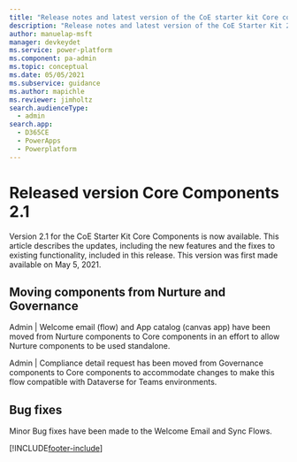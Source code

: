 ```yaml
---
title: "Release notes and latest version of the CoE starter kit Core components 2.1 | MicrosoftDocs"
description: "Release notes and latest version of the CoE Starter Kit 2.1."
author: manuelap-msft
manager: devkeydet
ms.service: power-platform
ms.component: pa-admin
ms.topic: conceptual
ms.date: 05/05/2021
ms.subservice: guidance
ms.author: mapichle
ms.reviewer: jimholtz
search.audienceType: 
  - admin
search.app: 
  - D365CE
  - PowerApps
  - Powerplatform
---
```


# Released version Core Components 2.1

Version 2.1 for the CoE Starter Kit Core Components is now available. This article describes the updates, including the new features and the fixes to existing functionality, included in this release. This version was first made available on May 5, 2021.

## Moving components from Nurture and Governance

Admin | Welcome email (flow) and App catalog (canvas app) have been moved from Nurture components to Core components in an effort to allow Nurture components to be used standalone.

Admin | Compliance detail request has been moved from Governance components to Core components to accommodate changes to make this flow compatible with Dataverse for Teams environments.

## Bug fixes

Minor Bug fixes have been made to the Welcome Email and Sync Flows.

[!INCLUDE[footer-include](../../../includes/footer-banner.md)]